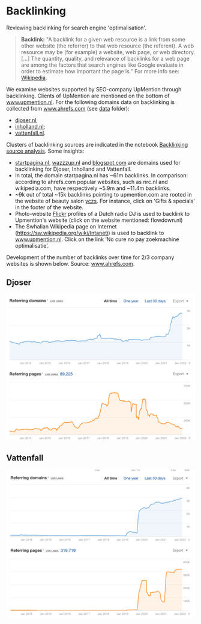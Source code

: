 # Backlinking
Reviewing backlinking for search engine 'optimalisation'.

> **Backlink:** "A backlink for a given web resource is a link from some other website (the referrer) to that web resource (the referent). A web resource may be (for example) a website, web page, or web directory. [...] The quantity, quality, and relevance of backlinks for a web page are among the factors that search engines like Google evaluate in order to estimate how important the page is." For more info see: <a href="https://en.wikipedia.org/wiki/Backlink" target="_blank">Wikipedia</a>.

We examine websites supported by SEO-company UpMention through backlinking. Clients of UpMention are mentioned on the bottom of <a href="https://upmention.nl/" target="_blank">www.upmention.nl</a>. For the following domains data on backlinking is collected from <a href="https://ahrefs.com" target="_blank">www.ahrefs.com</a> (see <a href=https://github.com/jfparie/backlinking/tree/master/data target="_blank">data</a> folder): 
- <a href="https://djoser.nl" target="_blank">djoser.nl</a>;
- <a href="https://inholland.nl" target="_blank">inholland.nl</a>;
- <a href="https://vattenfall.nl" target="_blank">vattenfall.nl</a>.

Clusters of backlinking sources are indicated in the notebook <a href="https://github.com/jfparie/backlinking/blob/master/Backlinking_source_analysis.ipynb" target="_blank">Backlinking source analysis</a>. Some insights:
- <a href="https://startpagina.nl" target="_blank">startpagina.nl</a>, <a href="https://www.wazzzup.nl" target="_blank">wazzzup.nl</a> and <a href="https://www.blogspot.com" target="_blank">blogspot.com</a> are domains used for backlinking for Djoser, Inholland and Vattenfall. 
- In total, the domain startpagina.nl has ~61m backlinks. In comparison: according to ahrefs.com popular websites, such as nrc.nl and wikipedia.com, have respectively ~5.9m and ~11.4m backlinks.
- ~9k out of total ~15k backlinks pointing to upmention.com are rooted in the website of beauty salon <a href="https://www.yczs.nl" target="_blank">yczs</a>. For instance, click on 'Gifts & specials' in the footer of the website.
- Photo-website <a href="https://www.flickr.com/people/sanderovski/.nl" target="_blank">Flickr</a> profiles of a Dutch radio DJ is used to backlink to Upmention's website (click on the website mentioned: flowdown.nl)
- The Swhalian Wikipedia page on Internet (https://sw.wikipedia.org/wiki/Intaneti) is used to backlink to www.upmention.nl. Click on the link ’No cure no pay zoekmachine optimalisatie’.

Development of  the number of backlinks over time for 2/3 company websites is shown below. Source: <a href="https://ahrefs.com" target="_blank">www.ahrefs.com</a>.

## Djoser
![image](/images/Djoser_timeline.png)

## Vattenfall
![image](/images/Vattenfall_timeline.png)



